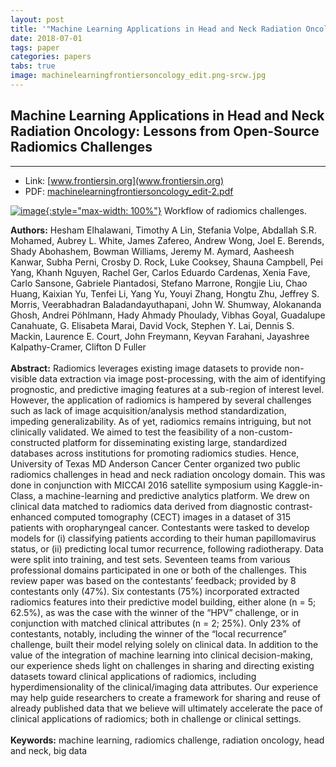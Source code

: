 ```yaml
---
layout: post
title: '"Machine Learning Applications in Head and Neck Radiation Oncology: Lessons from Open-Source Radiomics Challenges"'
date: 2018-07-01
tags: paper
categories: papers
tabs: true
image: machinelearningfrontiersoncology_edit.png-srcw.jpg
---
```


## Machine Learning Applications in Head and Neck Radiation Oncology: Lessons from Open-Source Radiomics Challenges
****
- Link: [www.frontiersin.org](www.frontiersin.org)
- PDF: [machinelearningfrontiersoncology_edit-2.pdf](/documents/machinelearningfrontiersoncology_edit-2.pdf)


[![image](https://www.evl.uic.edu/output/originals/machinelearningfrontiersoncology_edit.png-srcw.jpg){:style="max-width: 100%"}](https://www.evl.uic.edu/output/originals/machinelearningfrontiersoncology_edit.png-srcw.jpg)
Workflow of radiomics challenges.

<strong>Authors:</strong> Hesham Elhalawani, Timothy A Lin, Stefania Volpe, Abdallah S.R. Mohamed, Aubrey L. White, James Zafereo, Andrew Wong, Joel E. Berends, Shady Abohashem, Bowman Williams, Jeremy M. Aymard, Aasheesh Kanwar, Subha Perni, Crosby D. Rock, Luke Cooksey, Shauna Campbell, Pei Yang, Khanh Nguyen, Rachel Ger, Carlos Eduardo Cardenas, Xenia Fave, Carlo Sansone, Gabriele Piantadosi, Stefano Marrone, Rongjie Liu, Chao Huang, Kaixian Yu, Tenfei Li, Yang Yu, Youyi Zhang, Hongtu Zhu, Jeffrey S. Morris, Veerabhadran Baladandayuthapani, John W. Shumway, Alokananda Ghosh, Andrei Pöhlmann, Hady Ahmady Phoulady, Vibhas Goyal, Guadalupe Canahuate, G. Elisabeta Marai, David Vock, Stephen Y. Lai, Dennis S. Mackin, Laurence E. Court, John Freymann, Keyvan Farahani, Jayashree Kalpathy-Cramer, Clifton D Fuller<br><br>
<strong>Abstract:</strong> Radiomics leverages existing image datasets to provide non-visible data extraction via image post-processing, with the aim of identifying prognostic, and predictive imaging features at a sub-region of interest level. However, the application of radiomics is hampered by several challenges such as lack of image acquisition/analysis method standardization, impeding generalizability. As of yet, radiomics remains intriguing, but not clinically validated. We aimed to test the feasibility of a non-custom-constructed platform for disseminating existing large, standardized databases across institutions for promoting radiomics studies. Hence, University of Texas MD Anderson Cancer Center organized two public radiomics challenges in head and neck radiation oncology domain. This was done in conjunction with MICCAI 2016 satellite symposium using Kaggle-in-Class, a machine-learning and predictive analytics platform. We drew on clinical data matched to radiomics data derived from diagnostic contrast-enhanced computed tomography (CECT) images in a dataset of 315 patients with oropharyngeal cancer. Contestants
were tasked to develop models for (i) classifying patients according to their human papillomavirus status, or (ii) predicting local tumor recurrence, following radiotherapy. Data were split into training, and test sets. Seventeen teams from various professional domains participated in one or both of the challenges. This review paper was based on the contestants’ feedback; provided by 8 contestants only (47%). Six contestants (75%) incorporated extracted radiomics features into their predictive model building, either alone (n = 5; 62.5%), as was the case with the winner of the “HPV” challenge, or in conjunction with matched clinical attributes (n = 2; 25%). Only 23% of contestants, notably, including the winner of the “local recurrence” challenge, built their model relying solely on clinical data. In addition to the value of the integration of machine learning into clinical decision-making, our experience sheds light on challenges in sharing and directing existing datasets toward clinical applications of radiomics, including hyperdimensionality of the clinical/imaging data attributes. Our experience may help guide researchers to create a framework for sharing and reuse of already published data that we believe will ultimately accelerate the pace of clinical applications of radiomics; both in challenge or clinical settings.<br><br>
<strong>Keywords:</strong> machine learning, radiomics challenge, radiation oncology, head and neck, big data